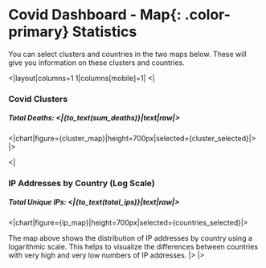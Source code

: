 # Covid Dashboard - **Map**{: .color-primary} Statistics

You can select clusters and countries in the two maps below. These will give you information on these clusters and countries. 

<|layout|columns=1 1|columns[mobile]=1|
<|
### Covid Clusters
##### Total Deaths: <|{to_text(sum_deaths)}|text|raw|>
<|chart|figure={cluster_map}|height=700px|selected={cluster_selected}|>
|>

<|
### IP Addresses by Country (Log Scale)
##### Total Unique IPs: <|{to_text(total_ips)}|text|raw|>
<|chart|figure={ip_map}|height=700px|selected={countries_selected}|>

The map above shows the distribution of IP addresses by country using a logarithmic scale. This helps to visualize the differences between countries with very high and very low numbers of IP addresses.
|>
|>


[//]: <> (This is a Markdown comment, here is how you can create the same map with Taipy:)
[//]: <> (<|{data_province_displayed}|chart|type=scattermapbox|lat=Latitude|lon=Longitude|marker={marker_map}|layout={layout_map}|text=Text|mode=markers|height=800px|options={options}|>)
